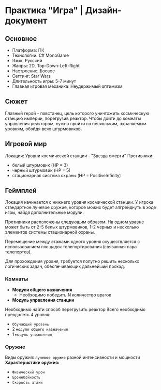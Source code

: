 # Практика "Игра" | Дизайн-документ
## Основное
+ Платформа: ПК
+ Технологии: C# MonoGame
+ Язык: Русский
+ Жанры: 2D, Top-Down-Left-Right
+ Настроение: Боевое
+ Сеттинг: Star Wars
+ Длительность игры: 5-7 минут
+ Главная игровая механика: Неудержимый оптимизм
## Сюжет
Главный герой - повстанец, цель которого уничтожить космическую станцию империи, порегрузив реактор. Чтобы дойти до комнаты управления реактором, нужно пройти по нескольким, охраняемым уровням, обойдя всях штурмовиков.
## Игровой мир
Локация: Уровни космической станции - "Звезда смерти"
Противники: 
+ белый штурмовик (HР = 3)
+ черный штурмовик (HР = 5)
+ стационарная система охраны (HP = PositiveInfinity)
## Геймплей
Локация начинается с нижнего уровня космической станции. У игрока стандартное лучевое оружие, которое можно будет апгрейднуть в ходе игры, найдя дополнительные модули.

Противники расположены следующим образом. На одном уравне может быть от 2-5 белых штурмовиков, 1-2 черных и несколько элементов системы стационарной охраны.

Перемещение между этажами одного уровня осуществляется с использованием площадок телепортирования (связанная пара телепортов).

Для прохождения уровня, требуется попутно решить несколько логических задач, обеспечивающих дальнейший проход.
### Комнаты
+ **Модули общего назначения** 
  + Необходимо победить N количество врагов
+ **Модуль управления станции**

Необходимо найти способ перегрузить реактор
Всего необходимо преодалеть 4 уровня:
  + `Обучающий уровень`
  + 2 `модуля общего назначения`
  + 1 `модуль управления`
### Оружие
Виды оружия: `лучевое оружие` разной интенсивности и мощности
**Характеристики оружия:**

+ `Физический урон`
+ `Бронебойность`
+ `Скорость атаки`
